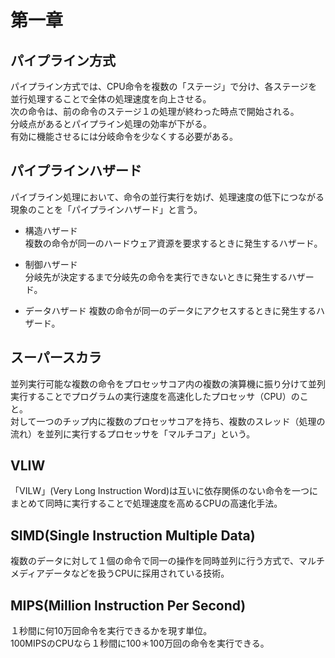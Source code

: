 # 第一章
## パイプライン方式
パイプライン方式では、CPU命令を複数の「ステージ」で分け、各ステージを並行処理することで全体の処理速度を向上させる。  
次の命令は、前の命令のステージ１の処理が終わった時点で開始される。  
分岐点があるとパイプライン処理の効率が下がる。  
有効に機能させるには分岐命令を少なくする必要がある。

## パイプラインハザード
パイブライン処理において、命令の並行実行を妨げ、処理速度の低下につながる現象のことを「パイプラインハザード」と言う。
  
- 構造ハザード  
複数の命令が同一のハードウェア資源を要求するときに発生するハザード。  
  
- 制御ハザード  
分岐先が決定するまで分岐先の命令を実行できないときに発生するハザード。  
  
- データハザード
複数の命令が同一のデータにアクセスするときに発生するハザード。 

## スーパースカラ
並列実行可能な複数の命令をプロセッサコア内の複数の演算機に振り分けて並列実行することでプログラムの実行速度を高速化したプロセッサ（CPU）のこと。  
対して一つのチップ内に複数のプロセッサコアを持ち、複数のスレッド（処理の流れ）を並列に実行するプロセッサを「マルチコア」という。

## VLIW
「VILW」(Very Long Instruction Word)は互いに依存関係のない命令を一つにまとめて同時に実行することで処理速度を高めるCPUの高速化手法。
## SIMD(Single Instruction Multiple Data)
複数のデータに対して１個の命令で同一の操作を同時並列に行う方式で、マルチメディアデータなどを扱うCPUに採用されている技術。  

## MIPS(Million Instruction Per Second)  
１秒間に何10万回命令を実行できるかを現す単位。  
100MIPSのCPUなら１秒間に100＊100万回の命令を実行できる。